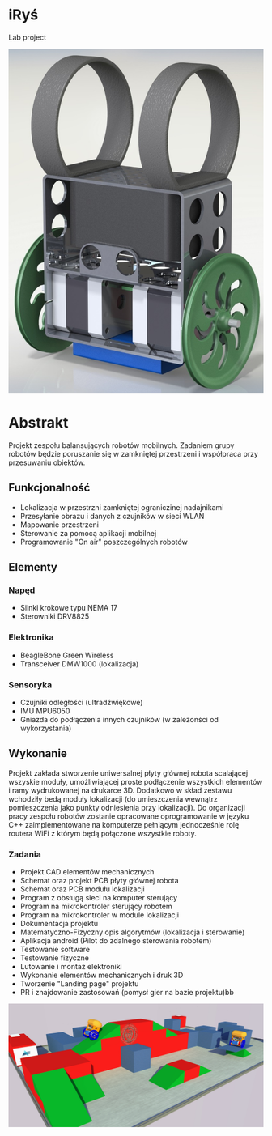 # iRyś
Lab project

![](/img/irys2.JPG)

# Abstrakt
Projekt zespołu balansujących robotów mobilnych. Zadaniem grupy robotów będzie poruszanie się w zamkniętej przestrzeni i współpraca przy przesuwaniu obiektów. 

## Funkcjonalność 
* Lokalizacja w przestrzni zamkniętej ograniczinej nadajnikami
* Przesyłanie obrazu i danych z czujników w sieci WLAN
* Mapowanie przestrzeni
* Sterowanie za pomocą aplikacji mobilnej
* Programowanie "On air" poszczególnych robotów 

## Elementy
### Napęd
* Silnki krokowe typu NEMA 17
* Sterowniki DRV8825

### Elektronika
* BeagleBone Green Wireless
* Transceiver DMW1000 (lokalizacja)

### Sensoryka
* Czujniki odległości (ultradźwiękowe)
* IMU MPU6050
* Gniazda do podłączenia innych czujników (w zależonści od wykorzystania)

## Wykonanie
Projekt zakłada stworzenie uniwersalnej płyty głównej robota scalającej wszyskie moduły, umożliwiającej proste podłączenie wszystkich elementów i ramy wydrukowanej na drukarce 3D. Dodatkowo w skład zestawu wchodziły bedą moduły lokalizacji (do umieszczenia wewnątrz pomieszczenia jako punkty odniesienia przy lokalizacji). Do organizacji pracy zespołu robotów zostanie opracowane oprogramowanie w języku C++ zaimplementowane na komputerze pełniącym jednocześnie rolę routera WiFi z którym będą połączone wszystkie roboty. 

### Zadania
* Projekt CAD elementów mechanicznych 
* Schemat oraz projekt PCB płyty głównej robota
* Schemat oraz PCB modułu lokalizacji
* Program z obsługą sieci na komputer sterujący
* Program na mikrokontroler sterujący robotem 
* Program na mikrokontroler w module lokalizacji
* Dokumentacja projektu 
* Matematyczno-Fizyczny opis algorytmów (lokalizacja i sterowanie)
* Aplikacja android (Pilot do zdalnego sterowania robotem) 
* Testowanie software
* Testowanie fizyczne
* Lutowanie i montaż elektroniki
* Wykonanie elementów mechanicznych i druk 3D
* Tworzenie "Landing page" projektu 
* PR i znajdowanie zastosowań (pomysł gier na bazie projektu)bb

![](/img/fine2.jpg)


